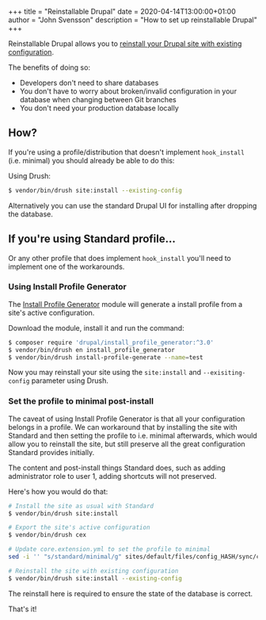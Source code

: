 +++
title = "Reinstallable Drupal"
date = 2020-04-14T13:00:00+01:00
author = "John Svensson"
description = "How to set up reinstallable Drupal"
+++

Reinstallable Drupal allows you to [reinstall your Drupal site with existing configuration](https://www.drupal.org/node/2897299).

The benefits of doing so:

* Developers don't need to share databases
* You don't have to worry about broken/invalid configuration in your database when changing between Git branches
* You don't need your production database locally

## How?

If you're using a profile/distribution that doesn't implement `hook_install` (i.e. minimal) you should already be able to do this:

Using Drush:

```bash
$ vendor/bin/drush site:install --existing-config
```

Alternatively you can use the standard Drupal UI for installing after dropping the database.

## If you're using Standard profile...

Or any other profile that does implement `hook_install` you'll need to implement one of the workarounds.

### Using Install Profile Generator

The [Install Profile Generator](http://drupal.org/project/install_profile_generator) module will generate a install profile from a site's active configuration.

Download the module, install it and run the command:

```bash
$ composer require 'drupal/install_profile_generator:^3.0'
$ vendor/bin/drush en install_profile_generator
$ vendor/bin/drush install-profile-generate --name=test
```

Now you may reinstall your site using the `site:install` and `--exisiting-config` parameter using Drush.

### Set the profile to minimal post-install

The caveat of using Install Profile Generator is that all your configuration belongs in a profile. We can workaround that by installing the site with Standard and then setting the profile to i.e. minimal afterwards, which would allow you to reinstall the site, but still preserve all the great configuration Standard provides initially.

The content and post-install things Standard does, such as adding administrator role to user 1, adding shortcuts will not preserved.

Here's how you would do that:

```bash
# Install the site as usual with Standard
$ vendor/bin/drush site:install

# Export the site's active configuration
$ vendor/bin/drush cex

# Update core.extension.yml to set the profile to minimal
sed -i '' "s/standard/minimal/g" sites/default/files/config_HASH/sync/core.extension.yml

# Reinstall the site with existing configuration
$ vendor/bin/drush site:install --existing-config
```

The reinstall here is required to ensure the state of the database is correct.

That's it!